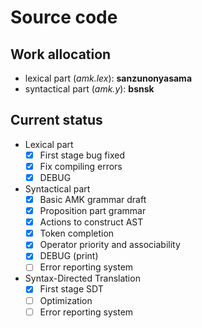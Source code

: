 # Source code

## Work allocation

- lexical part (*amk.lex*): **sanzunonyasama**
- syntactical part (*amk.y*): **bsnsk**

## Current status

- Lexical part 
	- [x] First stage bug fixed
	- [x] Fix compiling errors
	- [x] DEBUG
- Syntactical part
	- [x] Basic AMK grammar draft
	- [x] Proposition part grammar
	- [x] Actions to construct AST
	- [x] Token completion
	- [x] Operator priority and associability
	- [x] DEBUG (print)
	- [ ] Error reporting system
- Syntax-Directed Translation
	- [x] First stage SDT
	- [ ] Optimization
	- [ ] Error reporting system
